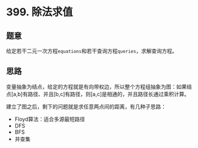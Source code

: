 # 399. 除法求值

## 题意

给定若干二元一次方程`equations`和若干查询方程`queries`，求解查询方程。

## 思路

变量抽象为结点，给定的方程就是有向带权边，所以整个方程组抽象为图：如果结点[a,b]有路径、并且[b,c]有路径，则[a,c]是相通的，并且路径长通过乘积计算。

建立了图之后，剩下的问题就是求任意两点间的距离，有几种子思路：

- Floyd算法：适合多源最短路径
- DFS
- BFS
- 并查集
